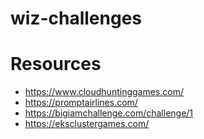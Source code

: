 # wiz-challenges



# Resources

- https://www.cloudhuntinggames.com/
- https://promptairlines.com/
- https://bigiamchallenge.com/challenge/1
- https://eksclustergames.com/
